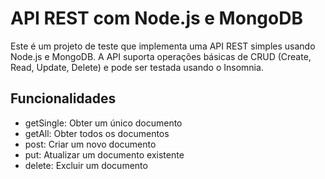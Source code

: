 # API REST com Node.js e MongoDB

Este é um projeto de teste que implementa uma API REST simples usando Node.js e MongoDB. A API suporta operações básicas de CRUD (Create, Read, Update, Delete) e pode ser testada usando o Insomnia.

## Funcionalidades

- getSingle: Obter um único documento
- getAll: Obter todos os documentos
- post: Criar um novo documento
- put: Atualizar um documento existente
- delete: Excluir um documento
